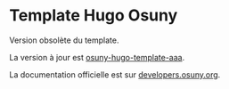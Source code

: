 # Template Hugo Osuny

Version obsolète du template.

La version à jour est [osuny-hugo-template-aaa](https://github.com/noesya/osuny-hugo-template-aaa).

La documentation officielle est sur [developers.osuny.org](https://developers.osuny.org).
